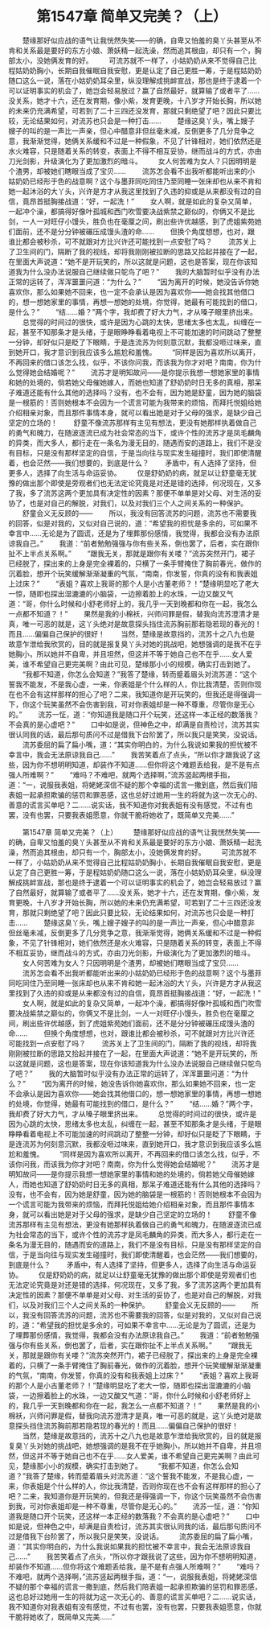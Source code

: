 # 　　第1547章 简单又完美？（上）
　　楚缘那好似应战的语气让我恍然失笑——的确，自卑又怕羞的臭丫头甚至从不肯和关系最是要好的东方小娘、萧妖精一起洗澡，然而追其根由，却只有一个，胸部太小，没她俩发育的好。
　　可流苏就不一样了，小姑奶奶从来不觉得自己比程姑奶奶胸小，长期自我催眠自我安慰，更是认定了自己更胜一筹，于是程姑奶奶随口这么一说，落在小姑奶奶耳朵里，纵没理解成挑衅宣战，那也是终于逮着一个可以证明事实的机会了，她岂会轻易放过？赢了自然最好，就算输了或者平了……没关系，她才十六，还在发育期，像小紫，发育更晚，十八岁才开始长胸，所以她的未来仍充满希望，可若到了二十三四还没发育，那就只剩绝望了吧？因此只要比较，无论结果如何，对流苏也只会是一种打击……
　　楚缘这臭丫头，嘴上嫂子嫂子的叫的是一声比一声亲，但心中醋意非但丝毫未减，反倒更多了几分竞争之意，我渐渐觉得，她俩关系缓和不过是一种假象，不见了针锋相对，她们依然还是水火难容，只是随着关系的转变，表面上不得不相互妥协，继而战斗的方式，亦由刀光剑影，升级演化为了更加激烈的暗斗。
　　女人何苦难为女人？只因明明是个渣男，却被她们瞎眼当成了宝贝……
　　流苏怎会看不出我听都能听出来的小姑奶奶已经形于色的战意啊？这个与墨菲同吃同住乃至同睡一张床却也从来不肯和她一起沐浴的大丫头，兴许是方才从我这里找到了久违的抑或是从来都没有过的自信，竟昂首挺胸接战道：“好，一起洗！”
　　女人啊，就是如此的复杂又简单，一起冲个澡，都搞得好像叶孤城和西门吹雪要决战紫禁之巅似的，你俩又不是比剑，一人一对旺仔小馒头，胜负也在毫厘之间，刷出些许优越感，到了虎姐紫苑她们面前，还不是分分钟被碾压成馒头渣的命……
　　但换个角度想想，也对，跟谁比都会被秒杀，可不就跟对方比兴许还可能找到一点安慰了吗？
　　流苏关上了卫生间的门，隔断了我的视线，却将我刚刚被拉断的思路又拾起并接在了一起，在里面大声说道：“她不是开玩笑的，所以这就是问题，这也是答案，现在你该知道我为什么没办法说服自己继续做只鸵鸟了吧？”
　　我的大脑暂时似乎没有办法正常的运转了，浑浑噩噩问道：“为什么？”
　　“因为离开的时候，她没告诉你她喜欢你，那么如果她不回来，也一定不会承认是因为喜欢你——她会找其他借口的，想一想她家里的事情，再想一想她的处境，你觉得，她最有可能找到的借口，是什么？”
　　“结……婚？”两个字，我却费了好大力气，才从嗓子眼里挤出来。
　　总觉得的时间过的很快，或许是因为心跳的太快，思绪太多也太乱，纠缠在一起，甚至不知那条才是头绪，于是眼睁睁看着电视上不可能加速的时间跳动了整整一分钟，却好似只是眨了下眼睛，于是连流苏为何刻意沉默，我都没咂过味来，直到她开口，我才意识到我应该多么尴尬和羞愧。
　　“同样是因为喜欢所以离开，不再回来的借口该怎么找，似乎，不该你问我，而该我为你才对吧？南南，你为什么觉得她会结婚呢？”
　　流苏才是明知故问——是你提示我想一想她家里的事情和她的处境的，倘若她父母催她嫁人，而她也知道了舒奶奶时日无多的真相，那呆子难道还能有什么其他的选择吗？没有，也不会有，因为她是舒童，因为她的脑袋是一根筋的！否则她根本不会因为一个谎言可能为我带来的烦恼，而拜托悦姐给她介绍相亲对象，而且那件事情本身，就可以看出她是对于父母的强求，是缺少自己坚定的立场的！
　　舒童不像流苏那样有主见有想法，更没有她那样执着做自己的勇气和魄力，在随波逐流已成为社会常态的当下，或许个性的流苏才是凤毛麟角的异类，而大多人，都行走在一条名为漫无目的，随遇而安的道路上，我们不是没有目标，只是没有那样坚定的自信，于是当向往与现实发生碰撞时，我们即使清醒着，也会茫然——我们想要的，到底是什么？
　　矛盾中，有人选择了坚持，但更多人，选择了向生活与命运妥协。
　　仅是舒奶奶的病，就足以让舒童毫无犹豫的做出那个即使是旁观者们也无法定论究竟是对还是错的选择，何况现在，又多了我，多了流苏这两个更加具有决定性的因素？那便不单单是对父母、对生活的妥协了，也是对自己的解脱，对我们，以及对我们三个人之间关系的一种保护。
　　舒童会义无反顾的——
　　所以，我没有回答流苏的问题，流苏也不需要我的回答，似是对我的，又似对自己说的，道：“希望我的担忧是多余的，可如果不幸言中……无论是为了圆谎，还是为了埋葬那份感情，我觉得，我都会没有办法原谅我自己。”
　　我道：“前者勉勉强强与你有些关系，倒也罢了，后者，实在跟你扯不上半点关系啊。”
　　“跟我无关，那就是跟你有关喽？”流苏突然开门，裙子已经脱了，探出来的上身是完全裸着的，只横了一条手臂掩住了胸前春光，做作的沉着脸，想开个玩笑缓解渐渐凝重的气氛，“南南，你发誓，你真的没有和我表姐上过床？”
　　“表姐？喜欢上我哥的那个人是小古董老师？！”楚缘明显吃了老大一惊，随即也探出湿漉漉的小脑袋，一边擦着脸上的水珠，一边又酸又气道：“哥，你什么时候和小舒老师好上的，我几乎一天到晚都和你在一起，我怎么一点都不知道？！”
　　果然是我的小棉袄，兴师问罪是假，替我向流苏澄清才是真，唯一可恶的就是，这丫头绝对是故意探头挡住流苏胸前那若隐若现的春光的！而且……偏偏自己保护的很好！
　　当然，楚缘是故意挡的，流苏十之八九也是故意乍泄给我欣赏的，目的就是报复臭丫头对她的挑战吧，她想强调的是我不在乎她胸小，所以她并不自卑，并且坦然，但这并不等于她自己也不在乎……女人爱美，谁不希望自己更完美啊？由此可见，楚缘那小小的规模，确实打击到她了。
　　“我都不知道，你怎么会知道？”我答了楚缘，转而蹙着眉头对流苏道：“这个誓我不能发，不是我心虚，一来，你表姐是个什么样的人，你比我清楚，否则你现在也不会有这样那样的担心了吧？二来，我知道你是开玩笑的，但我还是得强调一下，你这个玩笑虽然不会伤害到我，可对你表姐却是一种不尊重，尽管你是无心的。”
　　流苏一怔，道：“你知道我是随口开个玩笑，还这样一本正经的数落我？不会真的是心虚吧？”
　　口中如是说，但神色之中，却满是自责检讨，流苏其实很认同我的话，最后那句质问不过是借我下台阶罢了，所以我只是笑笑，没说话。
　　流苏委屈的扁了扁小嘴，道：“其实你明白的，为什么我说如果我的担忧被不幸言中，我会无法原谅我自己……”
　　我苦笑着点了点头，“所以你才跟我说了这些，因为你不想明明知道，却装作不知道……但你将这个难题丢给我，是不是有点强人所难啊？”
　　“难吗？不难吧，就两个选择啊，”流苏竖起两根手指，道：“一，说服我表姐，将姥姥深信不疑的那个幸福的谎言一撒到底，然后我们陪表姐一起承担欺骗的惩罚和罪恶感，这也总好过她用一生的将就为这一次无心的、善意的谎言买单吧？二……说实话，我不知道你对我表姐有没有感觉，不过有也罢，没有也罢，只要我表姐愿意，你就干脆将她收了，既简单又完美……”

　　第1547章 简单又完美？（上）
　　楚缘那好似应战的语气让我恍然失笑——的确，自卑又怕羞的臭丫头甚至从不肯和关系最是要好的东方小娘、萧妖精一起洗澡，然而追其根由，却只有一个，胸部太小，没她俩发育的好。
　　可流苏就不一样了，小姑奶奶从来不觉得自己比程姑奶奶胸小，长期自我催眠自我安慰，更是认定了自己更胜一筹，于是程姑奶奶随口这么一说，落在小姑奶奶耳朵里，纵没理解成挑衅宣战，那也是终于逮着一个可以证明事实的机会了，她岂会轻易放过？赢了自然最好，就算输了或者平了……没关系，她才十六，还在发育期，像小紫，发育更晚，十八岁才开始长胸，所以她的未来仍充满希望，可若到了二十三四还没发育，那就只剩绝望了吧？因此只要比较，无论结果如何，对流苏也只会是一种打击……
　　楚缘这臭丫头，嘴上嫂子嫂子的叫的是一声比一声亲，但心中醋意非但丝毫未减，反倒更多了几分竞争之意，我渐渐觉得，她俩关系缓和不过是一种假象，不见了针锋相对，她们依然还是水火难容，只是随着关系的转变，表面上不得不相互妥协，继而战斗的方式，亦由刀光剑影，升级演化为了更加激烈的暗斗。
　　女人何苦难为女人？只因明明是个渣男，却被她们瞎眼当成了宝贝……
　　流苏怎会看不出我听都能听出来的小姑奶奶已经形于色的战意啊？这个与墨菲同吃同住乃至同睡一张床却也从来不肯和她一起沐浴的大丫头，兴许是方才从我这里找到了久违的抑或是从来都没有过的自信，竟昂首挺胸接战道：“好，一起洗！”
　　女人啊，就是如此的复杂又简单，一起冲个澡，都搞得好像叶孤城和西门吹雪要决战紫禁之巅似的，你俩又不是比剑，一人一对旺仔小馒头，胜负也在毫厘之间，刷出些许优越感，到了虎姐紫苑她们面前，还不是分分钟被碾压成馒头渣的命……
　　但换个角度想想，也对，跟谁比都会被秒杀，可不就跟对方比兴许还可能找到一点安慰了吗？
　　流苏关上了卫生间的门，隔断了我的视线，却将我刚刚被拉断的思路又拾起并接在了一起，在里面大声说道：“她不是开玩笑的，所以这就是问题，这也是答案，现在你该知道我为什么没办法说服自己继续做只鸵鸟了吧？”
　　我的大脑暂时似乎没有办法正常的运转了，浑浑噩噩问道：“为什么？”
　　“因为离开的时候，她没告诉你她喜欢你，那么如果她不回来，也一定不会承认是因为喜欢你——她会找其他借口的，想一想她家里的事情，再想一想她的处境，你觉得，她最有可能找到的借口，是什么？”
　　“结……婚？”两个字，我却费了好大力气，才从嗓子眼里挤出来。
　　总觉得的时间过的很快，或许是因为心跳的太快，思绪太多也太乱，纠缠在一起，甚至不知那条才是头绪，于是眼睁睁看着电视上不可能加速的时间跳动了整整一分钟，却好似只是眨了下眼睛，于是连流苏为何刻意沉默，我都没咂过味来，直到她开口，我才意识到我应该多么尴尬和羞愧。
　　“同样是因为喜欢所以离开，不再回来的借口该怎么找，似乎，不该你问我，而该我为你才对吧？南南，你为什么觉得她会结婚呢？”
　　流苏才是明知故问——是你提示我想一想她家里的事情和她的处境的，倘若她父母催她嫁人，而她也知道了舒奶奶时日无多的真相，那呆子难道还能有什么其他的选择吗？没有，也不会有，因为她是舒童，因为她的脑袋是一根筋的！否则她根本不会因为一个谎言可能为我带来的烦恼，而拜托悦姐给她介绍相亲对象，而且那件事情本身，就可以看出她是对于父母的强求，是缺少自己坚定的立场的！
　　舒童不像流苏那样有主见有想法，更没有她那样执着做自己的勇气和魄力，在随波逐流已成为社会常态的当下，或许个性的流苏才是凤毛麟角的异类，而大多人，都行走在一条名为漫无目的，随遇而安的道路上，我们不是没有目标，只是没有那样坚定的自信，于是当向往与现实发生碰撞时，我们即使清醒着，也会茫然——我们想要的，到底是什么？
　　矛盾中，有人选择了坚持，但更多人，选择了向生活与命运妥协。
　　仅是舒奶奶的病，就足以让舒童毫无犹豫的做出那个即使是旁观者们也无法定论究竟是对还是错的选择，何况现在，又多了我，多了流苏这两个更加具有决定性的因素？那便不单单是对父母、对生活的妥协了，也是对自己的解脱，对我们，以及对我们三个人之间关系的一种保护。
　　舒童会义无反顾的——
　　所以，我没有回答流苏的问题，流苏也不需要我的回答，似是对我的，又似对自己说的，道：“希望我的担忧是多余的，可如果不幸言中……无论是为了圆谎，还是为了埋葬那份感情，我觉得，我都会没有办法原谅我自己。”
　　我道：“前者勉勉强强与你有些关系，倒也罢了，后者，实在跟你扯不上半点关系啊。”
　　“跟我无关，那就是跟你有关喽？”流苏突然开门，裙子已经脱了，探出来的上身是完全裸着的，只横了一条手臂掩住了胸前春光，做作的沉着脸，想开个玩笑缓解渐渐凝重的气氛，“南南，你发誓，你真的没有和我表姐上过床？”
　　“表姐？喜欢上我哥的那个人是小古董老师？！”楚缘明显吃了老大一惊，随即也探出湿漉漉的小脑袋，一边擦着脸上的水珠，一边又酸又气道：“哥，你什么时候和小舒老师好上的，我几乎一天到晚都和你在一起，我怎么一点都不知道？！”
　　果然是我的小棉袄，兴师问罪是假，替我向流苏澄清才是真，唯一可恶的就是，这丫头绝对是故意探头挡住流苏胸前那若隐若现的春光的！而且……偏偏自己保护的很好！
　　当然，楚缘是故意挡的，流苏十之八九也是故意乍泄给我欣赏的，目的就是报复臭丫头对她的挑战吧，她想强调的是我不在乎她胸小，所以她并不自卑，并且坦然，但这并不等于她自己也不在乎……女人爱美，谁不希望自己更完美啊？由此可见，楚缘那小小的规模，确实打击到她了。
　　“我都不知道，你怎么会知道？”我答了楚缘，转而蹙着眉头对流苏道：“这个誓我不能发，不是我心虚，一来，你表姐是个什么样的人，你比我清楚，否则你现在也不会有这样那样的担心了吧？二来，我知道你是开玩笑的，但我还是得强调一下，你这个玩笑虽然不会伤害到我，可对你表姐却是一种不尊重，尽管你是无心的。”
　　流苏一怔，道：“你知道我是随口开个玩笑，还这样一本正经的数落我？不会真的是心虚吧？”
　　口中如是说，但神色之中，却满是自责检讨，流苏其实很认同我的话，最后那句质问不过是借我下台阶罢了，所以我只是笑笑，没说话。
　　流苏委屈的扁了扁小嘴，道：“其实你明白的，为什么我说如果我的担忧被不幸言中，我会无法原谅我自己……”
　　我苦笑着点了点头，“所以你才跟我说了这些，因为你不想明明知道，却装作不知道……但你将这个难题丢给我，是不是有点强人所难啊？”
　　“难吗？不难吧，就两个选择啊，”流苏竖起两根手指，道：“一，说服我表姐，将姥姥深信不疑的那个幸福的谎言一撒到底，然后我们陪表姐一起承担欺骗的惩罚和罪恶感，这也总好过她用一生的将就为这一次无心的、善意的谎言买单吧？二……说实话，我不知道你对我表姐有没有感觉，不过有也罢，没有也罢，只要我表姐愿意，你就干脆将她收了，既简单又完美……”
